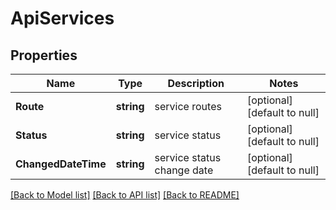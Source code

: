 # ApiServices

## Properties
Name | Type | Description | Notes
------------ | ------------- | ------------- | -------------
**Route** | **string** | service routes | [optional] [default to null]
**Status** | **string** | service status | [optional] [default to null]
**ChangedDateTime** | **string** | service status change date | [optional] [default to null]

[[Back to Model list]](../README.md#documentation-for-models) [[Back to API list]](../README.md#documentation-for-api-endpoints) [[Back to README]](../README.md)

